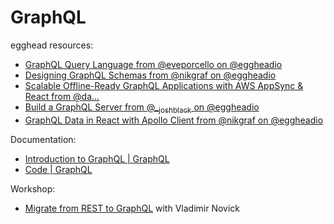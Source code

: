 # GraphQL

egghead resources:

- [GraphQL Query Language from @eveporcello on @eggheadio](https://egghead.io/courses/graphql-query-language)
- [Designing GraphQL Schemas from @nikgraf on @eggheadio](https://egghead.io/courses/designing-graphql-schemas-99db)
- [Scalable Offline-Ready GraphQL Applications with AWS AppSync & React from @da&#x2026;](https://egghead.io/courses/scalable-offline-ready-graphql-applications-with-aws-appsync-react)
- [Build a GraphQL Server from @\_<sub>joshblack</sub> on @eggheadio](https://egghead.io/courses/build-a-graphql-server)
- [GraphQL Data in React with Apollo Client from @nikgraf on @eggheadio](https://egghead.io/courses/graphql-data-in-react-with-apollo-client)

Documentation:

- [Introduction to GraphQL | GraphQL](https://graphql.org/learn/)
- [Code | GraphQL](https://graphql.org/code/#javascript)

Workshop:

- [Migrate from REST to GraphQL](./migrate_from_rest_to_graphql) with Vladimir Novick
